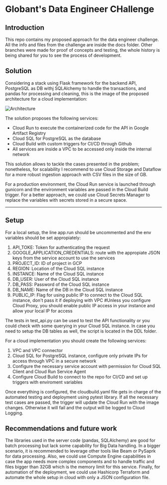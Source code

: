 # Globant's Data Engineer CHallenge
## Introduction

This repo contains my proposed approach for the data engineer challenge. All the info and files from the challenge are inside the docs folder. Other branches were made for proof of concepts and testing, the whole history is being shared for you to see the process of development.

## Solution

Considering a stack using Flask framework for the backend API, PostgreSQL as DB withj SQLAlchemy to handle the transactions, and pandas for processing and cleaning, this is the image of the proposed architecture for a cloud implementation:

![Architecture](https://github.com/jcherre/DE-Challenge/tree/main/proposed_architecture.png)

The solution proposes the following services:
* Cloud Run to execute the containerized code for the API in Google Artifact Registry
* Cloud SQL for PostgreSQL as the database
* Cloud Build with custom triggers for CI/CD through Github
* All services are inside a VPC to be accessed only inside the internal network

This solution allows to tackle the cases presented in the problem; nonetheless, for scalability I recommend to use Cloud Storage and Dataflow for a more robust ingestion approach with CSV files in the size of GB.

For a production environment, the Cloud Run service is launched through gunicorn and the environment variables are passed in the Cloud Build trigger. For a better approach, we could use Cloud Secrets Manager to replace the variables with secrets stored in a secure space.

---
## Setup

For a local setup, the line app.run should be uncommented and the env variables should be set appropiately:
1. API_TOKE: Token for authenticating the request
2. GOOGLE_APPLICATION_CREDENTIALS: route with the appropiate JSON keys from the service account to use the services
3. PROJECT_ID: ID of project in GCP
4. REGION: Location of the Cloud SQL instance
5. INSTANCE: Name of the Cloud SQL instance
6. DB_USER: User of the Cloud SQL instance
7. DB_PASS: Password of the Cloud SQL instance
8. DB_NAME: Name of the DB in the Cloud SQL instance
9. PUBLIC_IP: Flag for using public IP to connect to the Cloud SQL instance, don't pass it if deploying with VPC #Unless you configure Cloud Proxy, you should enable public IP access in your instance and allow your local IP for access

The tests in test_api.py can be used to test the API functionality or you could check with some querying in your Cloud SQL instance. In case you need to setup the DB tables as well, the script is located in the DDL folder.

For a cloud implementation you should create the following services:
1. VPC and VPC connector
2. Cloud SQL for PostgreSQL instance, configure only private IPs for access through VPC in a secure network
3. Configure the necessary service account with permission for Cloud SQL Client and Cloud Run Service Agent
4. Configure Cloud Build to connect to the repo for CI/CD and set up triggers with enviroment variables

Once everything is configured, the cloudbuild.yaml file gets in charge of the automated testing and deployment using pytest library. If all the necessary test cases are passed, the trigger will update the Cloud Run with the image changes. Otherwise it will fail and the output will be logged to Cloud Logging.

## Recommendations and future work

The libraries used in the server code (pandas, SQLAlchemy) are good for batch processing but lack some capability for Big Data handling. In a bigger scenario, it is recommended to leverage other tools like Beam or PySaprk for data processing. Also, we could use Compute Engine capabilities in case the app needs more complex components and to handle traffic and files bigger than 32GB which is the memory limit for this service. Finally, for automation of the deployment, we could use Hashicorp Terraform and automate the whole setup in cloud with only a JSON configuration file.

